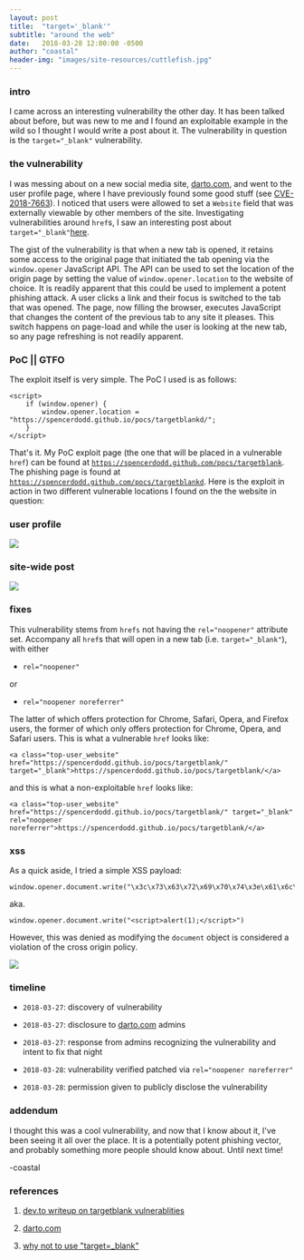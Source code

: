 ```yaml
---
layout: post
title:  "target='_blank'"
subtitle: "around the web"
date:   2018-03-28 12:00:00 -0500
author: "coastal"
header-img: "images/site-resources/cuttlefish.jpg"
---
```


### intro

I came across an interesting vulnerability the other day. It has been talked about before, but was new to me and I found an exploitable example in the wild so I thought I would write a post about it. The vulnerability in question is the `target="_blank"` vulnerability.

### the vulnerability

I was messing about on a new social media site, [darto.com](https://darto.com), and went to the user profile page, where I have previously found some good stuff (see [CVE-2018-7663](https://spencerdodd.github.io/2018/03/06/cve-2018-7663/)). I noticed that users were allowed to set a `Website` field that was externally viewable by other members of the site. Investigating vulnerabilities around `href`s, I saw an interesting post about `target="_blank"`[here](https://dev.to/ben/the-targetblank-vulnerability-by-example). 

The gist of the vulnerability is that when a new tab is opened, it retains some access to the original page that initiated the tab opening via the `window.opener` JavaScript API. The API can be used to set the location of the origin page by setting the value of `window.opener.location` to the website of choice. It is readily apparent that this could be used to implement a potent phishing attack. A user clicks a link and their focus is switched to the tab that was opened. The page, now filling the browser, executes JavaScript that changes the content of the previous tab to any site it pleases. This switch happens on page-load and while the user is looking at the new tab, so any page refreshing is not readily apparent.

### PoC || GTFO

The exploit itself is very simple. The PoC I used is as follows:

```
<script>
	if (window.opener) {
		window.opener.location = "https://spencerdodd.github.io/pocs/targetblankd/";
	}
</script>
```

That's it. My PoC exploit page (the one that will be placed in a vulnerable `href`) can be found at [`https://spencerdodd.github.com/pocs/targetblank`](https://spencerdodd.github.com/pocs/targetblank). The phishing page is found at [`https://spencerdodd.github.com/pocs/targetblankd`](https://spencerdodd.github.com/pocs/targetblankd). Here is the exploit in action in two different vulnerable locations I found on the the website in question:

### user profile

<img src="{{ site.baseurl }}/images/aroundtheweb/targetblank/poc-user.gif">

### site-wide post

<img src="{{ site.baseurl }}/images/aroundtheweb/targetblank/poc-post.gif">


### fixes

This vulnerability stems from `hrefs` not having the `rel="noopener"` attribute set. Accompany all `href`s that will open in a new tab (i.e. `target="_blank"`), with either

* `rel="noopener"`

or

* `rel="noopener noreferrer"`

The latter of which offers protection for Chrome, Safari, Opera, and Firefox users, the former of which only offers protection for Chrome, Opera, and Safari users. This is what a vulnerable `href` looks like:

```
<a class="top-user_website" href="https://spencerdodd.github.io/pocs/targetblank/" target="_blank">https://spencerdodd.github.io/pocs/targetblank/</a>
```

and this is what a non-exploitable `href` looks like:

```
<a class="top-user_website" href="https://spencerdodd.github.io/pocs/targetblank/" target="_blank" rel="noopener noreferrer">https://spencerdodd.github.io/pocs/targetblank/</a>
```

### xss

As a quick aside, I tried a simple XSS payload:

```
window.opener.document.write("\x3c\x73\x63\x72\x69\x70\x74\x3e\x61\x6c\x65\x72\x74\x28\x31\x29\x3b\x3c\x2f\x73\x63\x72\x69\x70\x74\x3e")
```

aka.

```
window.opener.document.write("<script>alert(1);</script>")
```

However, this was denied as modifying the `document` object is considered a violation of the cross origin policy.

<img src="{{ site.baseurl }}/images/aroundtheweb/targetblank/xss-denial.png">

### timeline

* `2018-03-27`: discovery of vulnerability

* `2018-03-27`: disclosure to [darto.com](https://darto.com) admins

* `2018-03-27`: response from admins recognizing the vulnerability and intent to fix that night

* `2018-03-28`: vulnerability verified patched via `rel="noopener noreferrer"`

* `2018-03-28`: permission given to publicly disclose the vulnerability

### addendum

I thought this was a cool vulnerability, and now that I know about it, I've been seeing it all over the place. It is a potentially potent phishing vector, and probably something more people should know about. Until next time!

-coastal

### references

1. [dev.to writeup on targetblank vulnerablities](https://dev.to/ben/the-targetblank-vulnerability-by-example)

2. [darto.com](https://darto.com)

3. [why not to use "target=\_blank"](https://css-tricks.com/use-target_blank/)